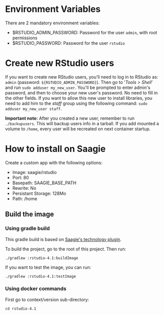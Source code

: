 # Environment Variables

There are 2 mandatory environment variables: 
- $RSTUDIO_ADMIN_PASSWORD: Password for the user `admin`, with root permissions
- $RSTUDIO_PASSWORD: Password for the user `rstudio`


# Create new RStudio users

If you want to create new RStudio users, you'll need to log in to RStudio as: `admin` (password: `${RSTUDIO_ADMIN_PASSWORD}`).
Then go to '*Tools > Shell*' and run `sudo adduser my_new_user`.
You'll be prompted to enter admin's password, and then to choose your new user's password. No need to fill in the other fields.
If you want to allow this new user to install libraries, you need to add him to the *staff* group using the following command: `sudo adduser my_new_user staff`.

**Important note:** After you created a new user, remember to run `./backupusers`. This will backup users info in a tarball. If you add mounted a volume to `/home`, every user will be recreated on next container startup.


# How to install on Saagie

Create a custom app with the following options: 
- Image: saagie/rstudio
- Port: 80
- Basepath: SAAGIE_BASE_PATH
- Rewrite: No
- Persistant Storage: 128Mo
- Path: /home

## Build the image

### Using gradle build 

This gradle build is based on [Saagie's technology plugin](https://github.com/saagie/technologies-plugin). 

To build the project, go to the root of this project.
Then run:

```
./gradlew :rstudio-4.1:buildImage
```

If you want to test the image, you can run:
```
./gradlew :rstudio-4.1:testImage
```

### Using docker commands

First go to context/version sub-directory:

```
cd rstudio-4.1
```